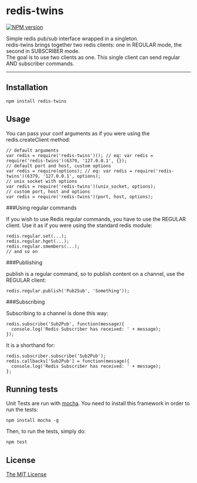 redis-twins
===========

[![NPM version](https://badge.fury.io/js/redis-twins.png)](http://badge.fury.io/js/redis-twins)

Simple redis pub/sub interface wrapped in a singleton.  
redis-twins brings together two redis clients: one in REGULAR mode, the second in SUBSCRIBER mode.  
The goal is to use two clients as one. This single client can send regular AND subscriber commands.

-------

Installation
------------

    npm install redis-twins

Usage
-----
    
You can pass your conf arguments as if you were using the redis.createClient method:

    // default arguments
    var redis = require('redis-twins')(); // eq: var redis = require('redis-twins')(6379, '127.0.0.1', {});
    // default port and host, custom options
    var redis = require(options); // eq: var redis = require('redis-twins')(6379, '127.0.0.1', options);
    // unix socket with options
    var redis = require('redis-twins')(unix_socket, options);
    // custom port, host and options
    var redis = require('redis-twins')(port, host, options);
    
###Using regular commands

If you wish to use Redis regular commands, you have to use the REGULAR client.
Use it as if you were using the standard redis module:

    redis.regular.set(...);
    redis.regular.hget(...);
    redis.regular.smembers(...);
    // and so on

###Publlishing

publish is a regular command, so to publish content on a channel, use the REGULAR client:

    redis.regular.publish('Pub2Sub', 'Something'));

###Subscribing

Subscribing to a channel is done this way:

    redis.subscribe('Sub2Pub', function(message){
      console.log('Redis Subscriber has received: ' + message);
    });
    
It is a shorthand for:

    redis.subscriber.subscribe('Sub2Pub');
    redis.callbacks['Sub2Pub'] = function(message){
      console.log('Redis Subscriber has received: ' + message);
    };

Running tests
-------------

Unit Tests are run with [mocha](http://visionmedia.github.io/mocha/).
You need to install this framework in order to run the tests:
    
    npm install mocha -g

Then, to run the tests, simply do:

    npm test

License
-------

[The MIT License](https://github.com/HugoMuller/redis-twins/blob/master/LICENSE)
